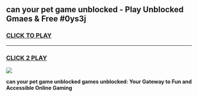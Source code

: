 
## can your pet game unblocked - Play Unblocked Gmaes & Free #0ys3j
<h3>
<a href="https://news.freeplayer.one?title=can_your_pet_game_unblocked&ref=03M">CLICK TO PLAY</a></h3>
<hr>

<h3>
<a href="https://news.freeplayer.one?title=can_your_pet_game_unblocked&ref=03M">CLICK 2 PLAY</a>
  
</h3>

<a href="https://news.freeplayer.one?title=can_your_pet_game_unblocked&ref=03M"><img src="https://clearcache.store/games.png"></a>


**can your pet game unblocked games unblocked: Your Gateway to Fun and Accessible Online Gaming**
